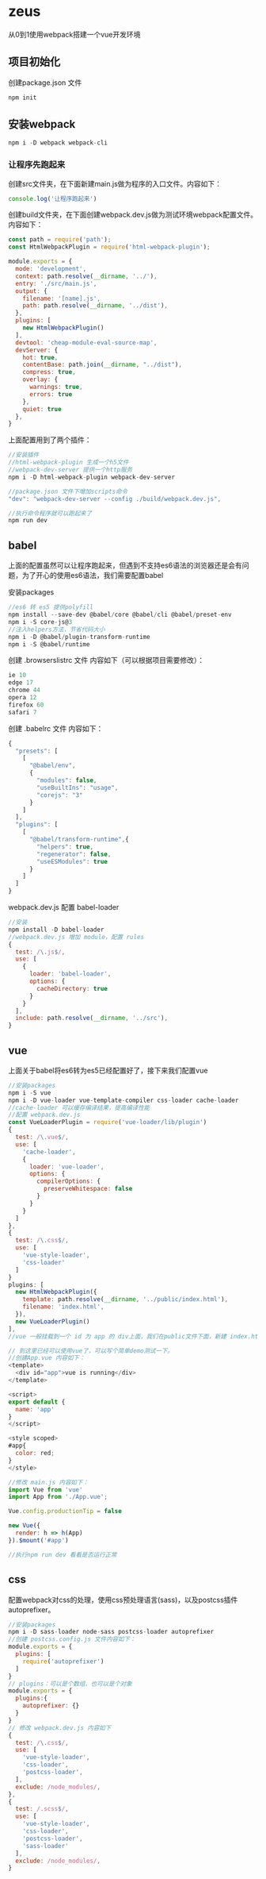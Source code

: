 # zeus
从0到1使用webpack搭建一个vue开发环境

## 项目初始化

创建package.json 文件
```javascript
npm init 
```

## 安装webpack
```javascript
npm i -D webpack webpack-cli
```

### 让程序先跑起来
创建src文件夹，在下面新建main.js做为程序的入口文件。内容如下：
```javascript
console.log('让程序跑起来')
```

创建build文件夹，在下面创建webpack.dev.js做为测试环境webpack配置文件。内容如下：
```javascript
const path = require('path');
const HtmlWebpackPlugin = require('html-webpack-plugin');

module.exports = {
  mode: 'development',
  context: path.resolve(__dirname, '../'),
  entry: './src/main.js',
  output: {
    filename: '[name].js',
    path: path.resolve(__dirname, '../dist'),
  },
  plugins: [
    new HtmlWebpackPlugin()
  ],
  devtool: 'cheap-module-eval-source-map',
  devServer: {
    hot: true,
    contentBase: path.join(__dirname, "../dist"),
    compress: true,
    overlay: {
      warnings: true,
      errors: true
    },
    quiet: true
  },
}
```
上面配置用到了两个插件：
```javascript
//安装插件
//html-webpack-plugin 生成一个h5文件
//webpack-dev-server 提供一个http服务
npm i -D html-webpack-plugin webpack-dev-server

//package.json 文件下增加scripts命令
"dev": "webpack-dev-server --config ./build/webpack.dev.js",

//执行命令程序就可以跑起来了
npm run dev
```

## babel

上面的配置虽然可以让程序跑起来，但遇到不支持es6语法的浏览器还是会有问题，为了开心的使用es6语法，我们需要配置babel

安装packages
```javascript
//es6 转 es5 提供polyfill
npm install --save-dev @babel/core @babel/cli @babel/preset-env
npm i -S core-js@3
//注入helpers方法，节省代码大小
npm i -D @babel/plugin-transform-runtime 
npm i -S @babel/runtime
```

创建 .browserslistrc 文件 内容如下（可以根据项目需要修改）：
```javascript
ie 10
edge 17
chrome 44
opera 12
firefox 60
safari 7
```

创建 .babelrc 文件 内容如下：
```javascript
{
  "presets": [
    [
      "@babel/env",
      {
        "modules": false,
        "useBuiltIns": "usage",
        "corejs": "3"
      }
    ]
  ],
  "plugins": [
    [
      "@babel/transform-runtime",{
        "helpers": true,
        "regenerator": false,
        "useESModules": true
      }
    ]
  ]
}
```
webpack.dev.js 配置 babel-loader
```javascript
//安装
npm install -D babel-loader
//webpack.dev.js 增加 module，配置 rules
{
  test: /\.js$/,
  use: [
    {
      loader: 'babel-loader',
      options: {
        cacheDirectory: true
      } 
    }
  ],
  include: path.resolve(__dirname, '../src'),
}
```

## vue

上面关于babel将es6转为es5已经配置好了，接下来我们配置vue
```javascript
//安装packages
npm i -S vue
npm i -D vue-loader vue-template-compiler css-loader cache-loader
//cache-loader 可以缓存编译结果，提高编译性能
//配置 webpack.dev.js
const VueLoaderPlugin = require('vue-loader/lib/plugin')
{
  test: /\.vue$/,
  use: [
    'cache-loader',
    {
      loader: 'vue-loader',
      options: {
        compilerOptions: {
          preserveWhitespace: false
        }
      }
    }
  ]
},
{
  test: /\.css$/,
  use: [
    'vue-style-loader',
    'css-loader'
  ]
}
plugins: [
  new HtmlWebpackPlugin({
    template: path.resolve(__dirname, '../public/index.html'),
    filename: 'index.html',
  }),
  new VueLoaderPlugin()
],
//vue 一般挂载到一个 id 为 app 的 div上面，我们在public文件下面，新建 index.html，然后修改 HtmlWebpackPlugin 通过模版生成一个html文件

// 到这里已经可以使用vue了，可以写个简单demo测试一下。
//创建App.vue 内容如下：
<template>
  <div id="app">vue is running</div>
</template>

<script>
export default {
  name: 'app'
}
</script>

<style scoped>
#app{
  color: red;
}
</style>

//修改 main.js 内容如下：
import Vue from 'vue'
import App from './App.vue';

Vue.config.productionTip = false

new Vue({
  render: h => h(App)
}).$mount('#app')

//执行npm run dev 看看是否运行正常
```

## css

配置webpack对css的处理，使用css预处理语言(sass)，以及postcss插件autoprefixer。
```javascript
//安装packages
npm i -D sass-loader node-sass postcss-loader autoprefixer
//创建 postcss.config.js 文件内容如下：
module.exports = {
  plugins: [
    require('autoprefixer')
  ]
}
// plugins：可以是个数组，也可以是个对象
module.exports = {
  plugins:{
    autoprefixer: {}
  }
}
// 修改 webpack.dev.js 内容如下
{
  test: /\.css$/,
  use: [
    'vue-style-loader',
    'css-loader',
    'postcss-loader',
  ],
  exclude: /node_modules/,
},
{
  test: /.scss$/,
  use: [
    'vue-style-loader',
    'css-loader',
    'postcss-loader',
    'sass-loader'
  ],
  exclude: /node_modules/,
}
```

